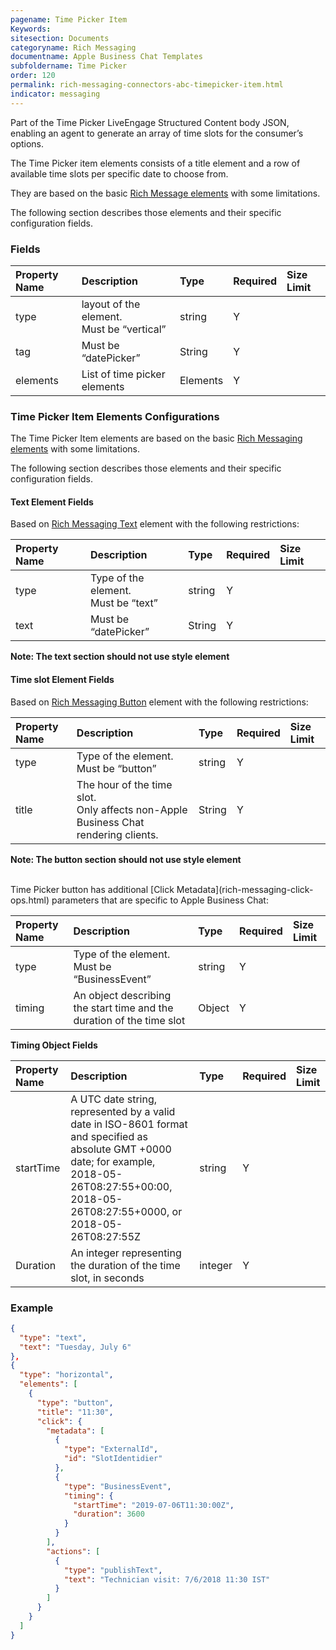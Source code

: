 ```yaml
---
pagename: Time Picker Item
Keywords:
sitesection: Documents
categoryname: Rich Messaging
documentname: Apple Business Chat Templates
subfoldername: Time Picker
order: 120
permalink: rich-messaging-connectors-abc-timepicker-item.html
indicator: messaging
---
```


Part of the Time Picker LiveEngage Structured Content body JSON, enabling an agent to generate an array of time slots for the consumer’s options.

The Time Picker item elements consists of a title element and a row of available time slots per specific date to choose from.

They are based on the basic [Rich Message elements](rich-messaging-getting-started.html) with some limitations.

The following section describes those elements and their specific configuration fields.  

### Fields

| Property Name | Description | Type | Required | Size Limit |
| :--- | :--- | :--- | :--- | :--- |
| type | layout of the element. <br/>Must be “vertical” | string | Y |  |
| tag | Must be “datePicker” | String | Y |  |
| elements | List of time picker elements | Elements | Y |  |


### Time Picker Item Elements Configurations

The Time Picker Item elements are based on the basic [Rich Messaging elements](rich-messaging-getting-started.html) with some limitations.

The following section describes those elements and their specific configuration fields.

#### Text Element Fields

Based on [Rich Messaging Text](rich-messaging-basic-elements-text.html) element with the following restrictions:

| Property Name | Description | Type | Required | Size Limit |
| :--- | :--- | :--- | :--- | :--- |
| type | Type of the element. <br/>Must be “text” | string | Y |  |
| text | Must be “datePicker” | String | Y |  |

**Note: The text section should not use style element**


#### Time slot Element Fields

Based on [Rich Messaging Button](rich-messaging-basic-elements-button.html) element with the following restrictions:

| Property Name | Description | Type | Required | Size Limit |
| :--- | :--- | :--- | :--- | :--- |
| type | Type of the element. <br/>Must be “button” | string | Y |  |
| title | The hour of the time slot. <br/>Only affects non-Apple Business Chat rendering clients. | String | Y |  |

**Note: The button section should not use style element**

<br/>
Time Picker button has additional [Click Metadata](rich-messaging-click-ops.html) parameters that are specific to Apple Business Chat:

| Property Name | Description | Type | Required | Size Limit |
| :--- | :--- | :--- | :--- | :--- |
| type | Type of the element. <br/>Must be “BusinessEvent” | string | Y |  |
| timing | An object describing the start time and the duration of the time slot | Object | Y |  |


**Timing Object Fields**

| Property Name | Description | Type | Required | Size Limit |
| :--- | :--- | :--- | :--- | :--- |
| startTime | A UTC date string, represented by a valid date in ISO-8601 format and specified as absolute GMT +0000 date; for example, 2018-05-26T08:27:55+00:00, 2018-05-26T08:27:55+0000, or 2018-05-26T08:27:55Z | string | Y |  |
| Duration | An integer representing the duration of the time slot, in seconds | integer | Y |  |


### Example

```json
{
  "type": "text",
  "text": "Tuesday, July 6"
},
{
  "type": "horizontal",
  "elements": [
    {
      "type": "button",
      "title": "11:30",
      "click": {
        "metadata": [
          {
            "type": "ExternalId",
            "id": "SlotIdentidier"
          },
          {
            "type": "BusinessEvent",
            "timing": {
              "startTime": "2019-07-06T11:30:00Z",
              "duration": 3600
            }
          }
        ],
        "actions": [
          {
            "type": "publishText",
            "text": "Technician visit: 7/6/2018 11:30 IST"
          }
        ]
      }
    }
  ]
}
```
